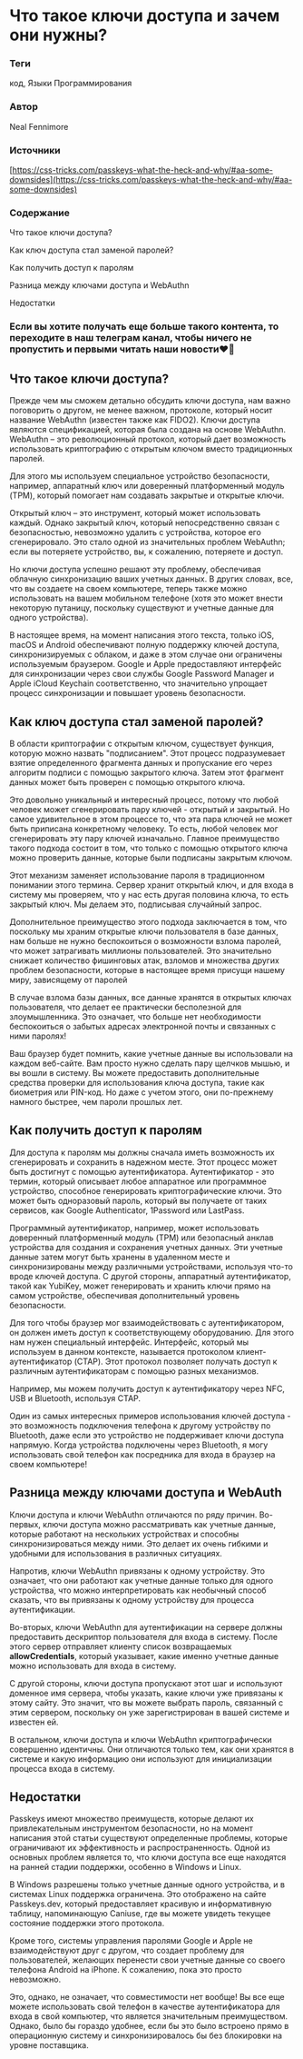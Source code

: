 # Что такое ключи доступа и зачем они нужны?

### Теги

код, Языки Программирования

### Автор

 Neal Fennimore

### Источники

[https://css-tricks.com/passkeys-what-the-heck-and-why/#aa-some-downsides](https://css-tricks.com/passkeys-what-the-heck-and-why/#aa-some-downsides)

### Содержание

Что такое ключи доступа?

Как ключ доступа стал заменой паролей?

Как получить доступ к паролям 

Разница между ключами доступа и WebAuthn

Недостатки

### Если вы хотите получать еще больше такого контента, то переходите в наш телеграм канал, чтобы ничего не пропустить и первыми читать наши новости❤️🫶

## Что такое ключи доступа?

Прежде чем мы сможем детально обсудить ключи доступа, нам важно поговорить о другом, не менее важном, протоколе, который носит название WebAuthn (известен также как FIDO2). Ключи доступа являются спецификацией, которая была создана на основе WebAuthn. WebAuthn – это революционный протокол, который дает возможность использовать криптографию с открытым ключом вместо традиционных паролей. 

Для этого мы используем специальное устройство безопасности, например, аппаратный ключ или доверенный платформенный модуль (TPM), который помогает нам создавать закрытые и открытые ключи.

Открытый ключ – это инструмент, который может использовать каждый. Однако закрытый ключ, который непосредственно связан с безопасностью, невозможно удалить с устройства, которое его сгенерировало. Это стало одной из значительных проблем WebAuthn; если вы потеряете устройство, вы, к сожалению, потеряете и доступ.

Но ключи доступа успешно решают эту проблему, обеспечивая облачную синхронизацию ваших учетных данных. В других словах, все, что вы создаете на своем компьютере, теперь также можно использовать на вашем мобильном телефоне (хотя это может внести некоторую путаницу, поскольку существуют и учетные данные для одного устройства).

В настоящее время, на момент написания этого текста, только iOS, macOS и Android обеспечивают полную поддержку ключей доступа, синхронизируемых с облаком, и даже в этом случае они ограничены используемым браузером. Google и Apple предоставляют интерфейс для синхронизации через свои службы Google Password Manager и Apple iCloud Keychain соответственно, что значительно упрощает процесс синхронизации и повышает уровень безопасности.

## Как ключ доступа стал заменой паролей?

В области криптографии с открытым ключом, существует функция, которую можно назвать "подписанием". Этот процесс подразумевает взятие определенного фрагмента данных и пропускание его через алгоритм подписи с помощью закрытого ключа. Затем этот фрагмент данных может быть проверен с помощью открытого ключа.

Это довольно уникальный и интересный процесс, потому что любой человек может сгенерировать пару ключей - открытый и закрытый. Но самое удивительное в этом процессе то, что эта пара ключей не может быть приписана конкретному человеку. То есть, любой человек мог сгенерировать эту пару ключей изначально. Главное преимущество такого подхода состоит в том, что только с помощью открытого ключа можно проверить данные, которые были подписаны закрытым ключом.

Этот механизм заменяет использование пароля в традиционном понимании этого термина. Сервер хранит открытый ключ, и для входа в систему мы проверяем, что у нас есть другая половина ключа, то есть закрытый ключ. Мы делаем это, подписывая случайный запрос.

Дополнительное преимущество этого подхода заключается в том, что поскольку мы храним открытые ключи пользователя в базе данных, нам больше не нужно беспокоиться о возможности взлома паролей, что может затрагивать миллионы пользователей. Это значительно снижает количество фишинговых атак, взломов и множества других проблем безопасности, которые в настоящее время присущи нашему миру, зависящему от паролей

В случае взлома базы данных, все данные хранятся в открытых ключах пользователя, что делает ее практически бесполезной для злоумышленника. Это означает, что больше нет необходимости беспокоиться о забытых адресах электронной почты и связанных с ними паролях!

Ваш браузер будет помнить, какие учетные данные вы использовали на каждом веб-сайте. Вам просто нужно сделать пару щелчков мышью, и вы вошли в систему. Вы можете предоставить дополнительные средства проверки для использования ключа доступа, такие как биометрия или PIN-код. Но даже с учетом этого, они по-прежнему намного быстрее, чем пароли прошлых лет.

## Как получить доступ к паролям

Для доступа к паролям мы должны сначала иметь возможность их сгенерировать и сохранить в надежном месте. Этот процесс может быть достигнут с помощью аутентификатора. Аутентификатор - это термин, который описывает любое аппаратное или программное устройство, способное генерировать криптографические ключи. Это может быть одноразовый пароль, который вы получаете от таких сервисов, как Google Authenticator, 1Password или LastPass.

Программный аутентификатор, например, может использовать доверенный платформенный модуль (TPM) или безопасный анклав устройства для создания и сохранения учетных данных. Эти учетные данные затем могут быть хранены в удаленном месте и синхронизированы между различными устройствами, используя что-то вроде ключей доступа. С другой стороны, аппаратный аутентификатор, такой как YubiKey, может генерировать и хранить ключи прямо на самом устройстве, обеспечивая дополнительный уровень безопасности.

Для того чтобы браузер мог взаимодействовать с аутентификатором, он должен иметь доступ к соответствующему оборудованию. Для этого нам нужен специальный интерфейс. Интерфейс, который мы используем в данном контексте, называется протоколом клиент-аутентификатор (CTAP). Этот протокол позволяет получать доступ к различным аутентификаторам с помощью разных механизмов. 

Например, мы можем получить доступ к аутентификатору через NFC, USB и Bluetooth, используя CTAP.

Один из самых интересных примеров использования ключей доступа - это возможность подключения телефона к другому устройству по Bluetooth, даже если это устройство не поддерживает ключи доступа напрямую. Когда устройства подключены через Bluetooth, я могу использовать свой телефон как посредника для входа в браузер на своем компьютере!

## Разница между ключами доступа и WebAuth

Ключи доступа и ключи WebAuthn отличаются по ряду причин. Во-первых, ключи доступа можно рассматривать как учетные данные, которые работают на нескольких устройствах и способны синхронизироваться между ними. Это делает их очень гибкими и удобными для использования в различных ситуациях. 

Напротив, ключи WebAuthn привязаны к одному устройству. Это означает, что они работают как учетные данные только для одного устройства, что можно интерпретировать как необычный способ сказать, что вы привязаны к одному устройству для процесса аутентификации.

Во-вторых, ключи WebAuthn для аутентификации на сервере должны предоставить дескриптор пользователя для входа в систему. После этого сервер отправляет клиенту список возвращаемых **allowCredentials**, который указывает, какие именно учетные данные можно использовать для входа в систему. 

С другой стороны, ключи доступа пропускают этот шаг и используют доменное имя сервера, чтобы указать, какие ключи уже привязаны к этому сайту. Это значит, что вы можете выбрать пароль, связанный с этим сервером, поскольку он уже зарегистрирован в вашей системе и известен ей.

В остальном, ключи доступа и ключи WebAuthn криптографически совершенно идентичны. Они отличаются только тем, как они хранятся в системе и какую информацию они используют для инициализации процесса входа в систему.

## Недостатки

Passkeys имеют множество преимуществ, которые делают их привлекательным инструментом безопасности, но на момент написания этой статьи существуют определенные проблемы, которые ограничивают их эффективность и распространенность. Одной из основных проблем является то, что ключи доступа все еще находятся на ранней стадии поддержки, особенно в Windows и Linux. 

В Windows разрешены только учетные данные одного устройства, и в системах Linux поддержка ограничена. Это отображено на сайте Passkeys.dev, который предоставляет красивую и информативную таблицу, напоминающую Caniuse, где вы можете увидеть текущее состояние поддержки этого протокола.

Кроме того, системы управления паролями Google и Apple не взаимодействуют друг с другом, что создает проблему для пользователей, желающих перенести свои учетные данные со своего телефона Android на iPhone. К сожалению, пока это просто невозможно. 

Это, однако, не означает, что совместимости нет вообще! Вы все еще можете использовать свой телефон в качестве аутентификатора для входа в свой компьютер, что является значительным преимуществом. Однако, было бы гораздо удобнее, если бы это было встроено прямо в операционную систему и синхронизировалось бы без блокировки на уровне поставщика.